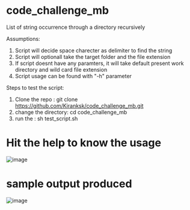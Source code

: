 # code_challenge_mb
List of string occurrence through a directory recursively 

Assumptions:
1)  Script will decide space charecter as delimiter to find the string
2)  Script will optionall take the target folder and the file extension
3)  If script doesnt have any paramters, it will take default present work directory and wild card file extension
4)  Script usage can be found with "-h" parameter


Steps to test the script:
1) Clone the repo :  git clone https://github.com/Kiranksk/code_challenge_mb.git
2) change the directory: cd code_challenge_mb
3) run the : sh test_script.sh


# Hit the help to know the usage
![image](https://user-images.githubusercontent.com/15966356/129989806-3bec7f15-66a4-4a07-ba77-b669636ae4a4.png)


# sample output produced
![image](https://user-images.githubusercontent.com/15966356/129989931-6afa81fc-fb2f-44b7-a9e2-b0b3fb381a1d.png)

